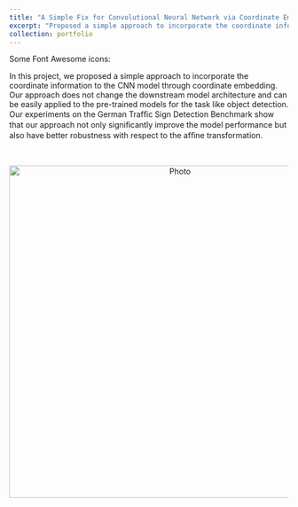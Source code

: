 ```yaml
---
title: "A Simple Fix for Convolutional Neural Network via Coordinate Embedding"
excerpt: "Proposed a simple approach to incorporate the coordinate information to the CNN model which reach an overall 2.47% mAP performance boost on object detection problem . <br/>  <img src='https://zhuonan-hao.github.io/Homepage/images/detection.png'>"
collection: portfolio
---
```


<p>Some Font Awesome icons:</p>
<i class="fas fa-band-aid"></i>

In this project, we proposed a simple approach to incorporate the coordinate information to the CNN model through coordinate embedding. Our approach does not change the downstream model architecture and can be easily applied to the pre-trained models for the task like object detection. Our experiments on the German Trafﬁc Sign Detection Benchmark show that our approach not only signiﬁcantly improve the model performance but also have better robustness with respect to the afﬁne transformation.

<br>	
<p align="center">	
  <img src="https://zhuonan-hao.github.io/Homepage/images/cnn.png?raw=true" alt="Photo" style="width:600px;"/>	
</p>
